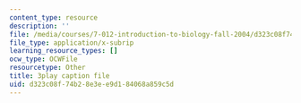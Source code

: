 ```yaml
---
content_type: resource
description: ''
file: /media/courses/7-012-introduction-to-biology-fall-2004/d323c08f74b28e3ee9d184068a859c5d_N2jFzZA1e14.srt
file_type: application/x-subrip
learning_resource_types: []
ocw_type: OCWFile
resourcetype: Other
title: 3play caption file
uid: d323c08f-74b2-8e3e-e9d1-84068a859c5d
---
```

